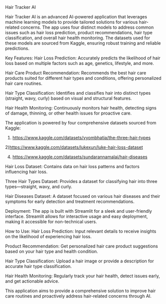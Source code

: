 Hair Tracker AI

Hair Tracker AI is an advanced AI-powered application that leverages machine learning models to provide tailored solutions for various hair-related concerns. The app uses four distinct models to address common issues such as hair loss prediction, product recommendations, hair type classification, and overall hair health monitoring. The datasets used for these models are sourced from Kaggle, ensuring robust training and reliable predictions.

Key Features:
Hair Loss Prediction: Accurately predicts the likelihood of hair loss based on multiple factors such as age, genetics, lifestyle, and more.

Hair Care Product Recommendation: Recommends the best hair care products suited for different hair types and conditions, offering personalized hair care routines.

Hair Type Classification: Identifies and classifies hair into distinct types (straight, wavy, curly) based on visual and structural features.

Hair Health Monitoring: Continuously monitors hair health, detecting signs of damage, thinning, or other health issues for proactive care.

The application is powered by four comprehensive datasets sourced from Kaggle:

1) https://www.kaggle.com/datasets/vyombhatia/the-three-hair-types

2)https://www.kaggle.com/datasets/lukexun/luke-hair-loss-dataset

4) https://www.kaggle.com/datasets/sundarannamalai/hair-diseases

Hair Loss Dataset: Contains data on hair loss patterns and factors influencing hair loss.

Three Hair Types Dataset: Provides a dataset for classifying hair into three types—straight, wavy, and curly.

Hair Diseases Dataset: A dataset focused on various hair diseases and their symptoms for early detection and treatment recommendations.

Deployment:
The app is built with Streamlit for a sleek and user-friendly interface. Streamlit allows for interactive usage and easy deployment, making it accessible for non-technical users.

How to Use:
Hair Loss Prediction: Input relevant details to receive insights on the likelihood of experiencing hair loss.

Product Recommendation: Get personalized hair care product suggestions based on your hair type and health condition.

Hair Type Classification: Upload a hair image or provide a description for accurate hair type classification.

Hair Health Monitoring: Regularly track your hair health, detect issues early, and get actionable advice.

This application aims to provide a comprehensive solution to improve hair care routines and proactively address hair-related concerns through AI.
